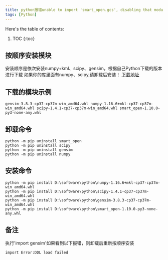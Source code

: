 ```yaml
---
title: python报错unable to import 'smart_open.gcs', disabling that module处理
tags: [Python]
---
```


Here's the table of contents:
1. TOC
{:toc}

## 按顺序安装模块
安装顺序是依次安装numpy+kml、scipy、gensim，根据自己Python下载的版本进行下载
如果你的库里面有numpy、scipy,请卸载后安装！
[下载地址](https://www.lfd.uci.edu/~gohlke/pythonlibs/)

## 下载的模块示例
``
gensim-3.8.3-cp37-cp37m-win_amd64.whl
numpy-1.16.6+mkl-cp37-cp37m-win_amd64.whl
scipy-1.4.1-cp37-cp37m-win_amd64.whl
smart_open-1.10.0-py3-none-any.whl
``
## 卸载命令
```
python -m pip uninstall smart_open
python -m pip uninstall scipy
python -m pip uninstall gensim
python -m pip uninstall numpy
```
## 安装命令
```
python -m pip install D:\software\python\numpy-1.16.6+mkl-cp37-cp37m-win_amd64.whl
python -m pip install D:\software\python\scipy-1.4.1-cp37-cp37m-win_amd64.whl
python -m pip install D:\software\python\gensim-3.8.3-cp37-cp37m-win_amd64.whl
python -m pip install D:\software\python\smart_open-1.10.0-py3-none-any.whl
```
## 备注
执行'import gensim'如果看到以下报错，则卸载后重新按顺序安装
```
import Error:DDL load failed
```
